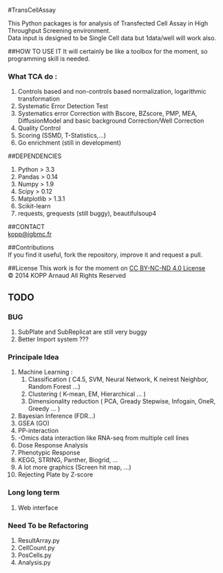 #TransCellAssay

This Python packages is for analysis of Transfected Cell Assay in High Throughput Screening environment.   
Data input is designed to be Single Cell data but 1data/well will work also.


##HOW TO USE IT
It will certainly be like a toolbox for the moment, so programming skill is needed.

### What TCA do :
1. Controls based and non-controls based normalization, logarithmic transformation
2. Systematic Error Detection Test
3. Systematics error Correction with Bscore, BZscore, PMP, MEA, DiffusionModel and basic background Correction/Well Correction
4. Quality Control 
5. Scoring (SSMD, T-Statistics,...)
6. Go enrichment (still in development)

##DEPENDENCIES
1. Python > 3.3
2. Pandas > 0.14
3. Numpy > 1.9
4. Scipy > 0.12
5. Matplotlib > 1.3.1
6. Scikit-learn 
7. requests, grequests (still buggy), beautifulsoup4

##CONTACT  
kopp@igbmc.fr  

##Contributions  
If you find it useful, fork the repository, improve it and request a pull.

##License
This work is for the moment on [CC BY-NC-ND 4.0 License](https://creativecommons.org/licenses/by-nc-nd/4.0/)  
© 2014 KOPP Arnaud All Rights Reserved


## TODO

### BUG
1. SubPlate and SubReplicat are still very buggy
2. Better Import system ???

### Principale Idea
1. Machine Learning :
    1. Classification ( C4.5, SVM, Neural Network, K neirest Neighbor, Random Forest ...)
    2. Clustering ( K-mean, EM, Hierarchical ... )
    3. Dimensionality reduction ( PCA, Gready Stepwise, Infogain, OneR, Greedy ... )
2. Bayesian Inference (FDR...)
3. GSEA (GO)
4. PP-interaction
5. -Omics data interaction like RNA-seq from multiple cell lines
6. Dose Response Analysis
7. Phenotypic Response
8. KEGG, STRING, Panther, Biogrid, ... 
9. A lot more graphics (Screen hit map, ...)
10. Rejecting Plate by Z-score

### Long long term
1. Web interface

### Need To be Refactoring
1. ResultArray.py
2. CellCount.py
3. PosCells.py
4. Analysis.py